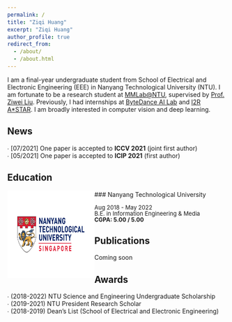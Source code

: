 ```yaml
---
permalink: /
title: "Ziqi Huang"
excerpt: "Ziqi Huang"
author_profile: true
redirect_from:
  - /about/
  - /about.html
---
```


I am a final-year undergraduate student from School of Electrical and Electronic Engineering (EEE) in Nanyang Technological University (NTU). I am fortunate to be a research student at [MMLab@NTU](https://www.mmlab-ntu.com), supervised by [Prof. Ziwei Liu](https://liuziwei7.github.io). Previously, I had internships at [ByteDance AI Lab](https://ailab.bytedance.com) and [I2R A*STAR](https://www.a-star.edu.sg/i2r). I am broadly interested in computer vision and deep learning.


News
-----
∙ [07/2021] One paper is accepted to **ICCV 2021** (joint first author)  <br />
∙ [05/2021] One paper is accepted to **ICIP 2021** (first author)

Education
-----
<img style="float: left;" src="../images/NTU_logo.png" width="200" height="200">
### Nanyang Technological University
<p style="line-height:1.0">
<font size="2">
Aug 2018 - May 2022<br />
B.E. in Information Engineering & Media<br />
<strong>CGPA: 5.00 / 5.00</strong>
</font>
</p>


Publications
-----
Coming soon

Awards
-----
∙ \(2018\-2022\) NTU Science and Engineering Undergraduate Scholarship<br />
∙ \(2019\-2021\) NTU President Research Scholar<br />
∙ \(2018\-2019\) Dean’s List (School of Electrical and Electronic Engineering)
